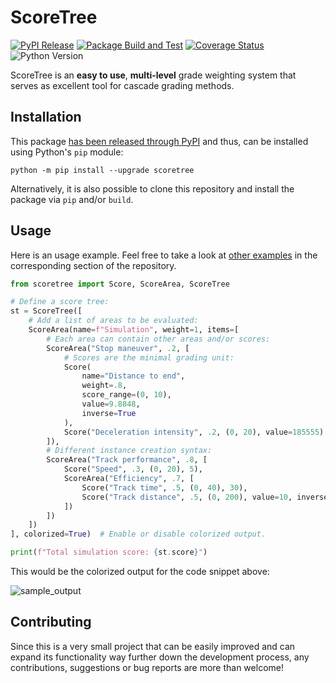 # ScoreTree

[![PyPI Release](https://github.com/erlete/scoretree/actions/workflows/python-publish.yml/badge.svg)](https://github.com/erlete/scoretree/actions/workflows/python-publish.yml) [![Package Build and Test](https://github.com/erlete/scoretree/actions/workflows/python-tests.yml/badge.svg)](https://github.com/erlete/scoretree/actions/workflows/python-tests.yml) [![Coverage Status](https://coveralls.io/repos/github/erlete/scoretree/badge.svg?branch=stable)](https://coveralls.io/github/erlete/scoretree?branch=stable) ![Python Version](https://img.shields.io/badge/Python%20Version-3.10-blue)

ScoreTree is an **easy to use**, **multi-level** grade weighting system that serves as excellent tool for cascade grading methods.

## Installation

This package [has been released through PyPI](https://pypi.org/project/scoretree/) and thus, can be installed using Python's `pip` module:

```shell
python -m pip install --upgrade scoretree
```

Alternatively, it is also possible to clone this repository and install the package via `pip` and/or `build`.

## Usage

Here is an usage example. Feel free to take a look at [other examples](src/examples/) in the corresponding section of the repository.

```python
from scoretree import Score, ScoreArea, ScoreTree

# Define a score tree:
st = ScoreTree([
    # Add a list of areas to be evaluated:
    ScoreArea(name=f"Simulation", weight=1, items=[
        # Each area can contain other areas and/or scores:
        ScoreArea("Stop maneuver", .2, [
            # Scores are the minimal grading unit:
            Score(
                name="Distance to end",
                weight=.8,
                score_range=(0, 10),
                value=9.8848,
                inverse=True
            ),
            Score("Deceleration intensity", .2, (0, 20), value=185555)
        ]),
        # Different instance creation syntax:
        ScoreArea("Track performance", .8, [
            Score("Speed", .3, (0, 20), 5),
            ScoreArea("Efficiency", .7, [
                Score("Track time", .5, (0, 40), 30),
                Score("Track distance", .5, (0, 200), value=10, inverse=True)
            ])
        ])
    ])
], colorized=True)  # Enable or disable colorized output.

print(f"Total simulation score: {st.score}")
```

This would be the colorized output for the code snippet above:

![sample_output](https://github.com/erlete/scoretree/assets/76848729/260d4e88-160a-4b4f-bcc4-568691c0bbca)

## Contributing

Since this is a very small project that can be easily improved and can expand its functionality way further down the development process, any contributions, suggestions or bug reports are more than welcome!
